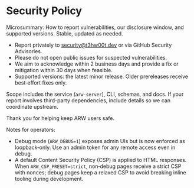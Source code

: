 # Security Policy

Microsummary: How to report vulnerabilities, our disclosure window, and supported versions. Stable, updated as needed.

- Report privately to security@t3hw00t.dev or via GitHub Security Advisories.
- Please do not open public issues for suspected vulnerabilities.
- We aim to acknowledge within 2 business days and provide a fix or mitigation within 30 days when feasible.
- Supported versions: the latest minor release. Older prereleases receive best‑effort fixes only.

Scope includes the service (`arw-server`), CLI, schemas, and docs. If your report involves third-party dependencies, include details so we can coordinate upstream.

Thank you for helping keep ARW users safe.

Notes for operators:
- Debug mode (`ARW_DEBUG=1`) exposes admin UIs but is now enforced as loopback‑only. Use an admin token for any remote access even in debug.
- A default Content Security Policy (CSP) is applied to HTML responses. When `ARW_CSP_PRESET=strict`, non‑debug pages receive a strict CSP with nonces; debug pages keep a relaxed CSP to avoid breaking inline tooling during development.
